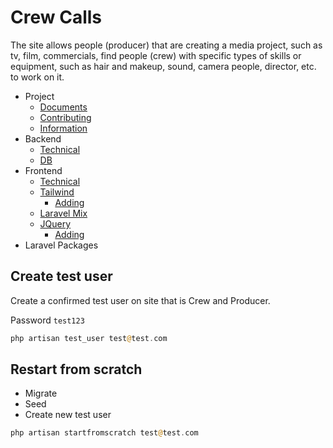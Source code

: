 # Crew Calls

The site allows people (producer) that are creating a media project, such as tv, film, commercials, find people (crew) with specific types of skills or equipment, such as hair and makeup, sound, camera people, director, etc. to work on it.

- Project
    - [Documents](docs/project.md#documents)
    - [Contributing](docs/project.md#contributing-to-the-project)
    - [Information](docs/project.md#project-information)
- Backend
    -  [Technical](docs/backend.md#technical)
    -  [DB](docs/backend.md#db)
- Frontend
    - [Technical](docs/front-end.md#technical)
    - [Tailwind](docs/front-end.md#tailwind)
        - [Adding](docs/front-end.md#adding-css)
    - [Laravel Mix](docs/front-end.md#laravel-mix)
    - [JQuery](docs/front-end.md#jquery)
        - [Adding](docs/front-end.md#adding-jquery)
- Laravel Packages

## Create test user

Create a confirmed test user on site that is Crew and Producer.

Password `test123`

```php
php artisan test_user test@test.com
```

## Restart from scratch

* Migrate
* Seed
* Create new test user

```php
php artisan startfromscratch test@test.com
```